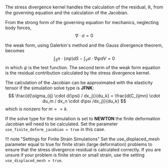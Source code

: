 The stress divergence kernel handles the calculation of the residual, $\mathbb{R}$, from the governing equation and the calculation of the Jacobian.

From the strong form of the governing equation for mechanics, neglecting body forces,
$$
\nabla \cdot \sigma = 0
$$

the weak form, using Galerkin's method and the Gauss divergence theorem, becomes
$$
\int_S n \cdot (\sigma \psi) dS - \int_V \sigma \cdot \nabla \psi dV = 0
$$
in which $\psi$ is the test function.  The second term of the weak form equation is the residual contribution calculated by the stress divergence kernel.

The calculation of the Jacobian can be approximated with the elasticity tensor if the simulation solve type is **JFNK**:
$$
\frac{d(\sigma_{ij} \cdot d(\psi) / dx_j)}{du_k} = \frac{d(C_{ijmn} \cdot du_m / dx_n \cdot d\psi /dx_j)}{du_k}
$$
which is nonzero for $m == k$.

If the solve type for the simulation is set to **NEWTON** the finite deformation Jacobian will need to be calculated.  Set the parameter `use_finite_deform_jacobian = true` in this case.


!!! note "Settings for Finite Strain Simulations"
    Set the use_displaced_mesh parameter equal to true for finite strain (large deformation) problems to ensure that the stress divergence residual is calculated correctly.  If you are unsure if your problem is finite strain or small strain, use the setting `use_displaced_mesh = true`.
